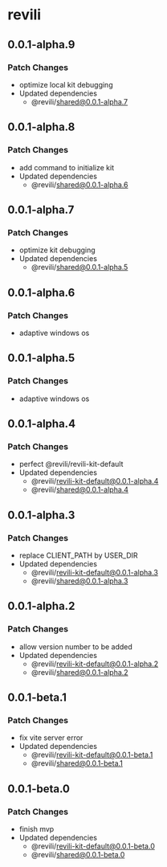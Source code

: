 # revili

## 0.0.1-alpha.9

### Patch Changes

- optimize local kit debugging
- Updated dependencies
  - @revili/shared@0.0.1-alpha.7

## 0.0.1-alpha.8

### Patch Changes

- add command to initialize kit
- Updated dependencies
  - @revili/shared@0.0.1-alpha.6

## 0.0.1-alpha.7

### Patch Changes

- optimize kit debugging
- Updated dependencies
  - @revili/shared@0.0.1-alpha.5

## 0.0.1-alpha.6

### Patch Changes

- adaptive windows os

## 0.0.1-alpha.5

### Patch Changes

- adaptive windows os

## 0.0.1-alpha.4

### Patch Changes

- perfect @revili/revili-kit-default
- Updated dependencies
  - @revili/revili-kit-default@0.0.1-alpha.4
  - @revili/shared@0.0.1-alpha.4

## 0.0.1-alpha.3

### Patch Changes

- replace CLIENT_PATH by USER_DIR
- Updated dependencies
  - @revili/revili-kit-default@0.0.1-alpha.3
  - @revili/shared@0.0.1-alpha.3

## 0.0.1-alpha.2

### Patch Changes

- allow version number to be added
- Updated dependencies
  - @revili/revili-kit-default@0.0.1-alpha.2
  - @revili/shared@0.0.1-alpha.2

## 0.0.1-beta.1

### Patch Changes

- fix vite server error
- Updated dependencies
  - @revili/revili-kit-default@0.0.1-beta.1
  - @revili/shared@0.0.1-beta.1

## 0.0.1-beta.0

### Patch Changes

- finish mvp
- Updated dependencies
  - @revili/revili-kit-default@0.0.1-beta.0
  - @revili/shared@0.0.1-beta.0
